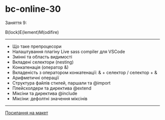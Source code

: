 # bc-online-30

Заняття 9:

B(lock)E(lement)M(odifire)

---

- Що таке препроцесори
- Налаштування плагіну Live sass compiler для VSCode
- Змінні та область видимості
- Вкладені селектори (nesting)
- Конкатенація (оператор &)
- Вкладеність з оператором конкатенації: & + селектор / селектор + &
- Арифметичні операції
- Структура файлів стилей, паршали та @import
- Плейсхолдери та директива @extend
- Міксіни та директива @include
- Міксіни: дефолтні значення міксінів

---

[Посилання на макет](<https://www.figma.com/file/gTrdKERu067LHmnhwvBqyl/Barbershop-(EN)?node-id=0%3A1>)
